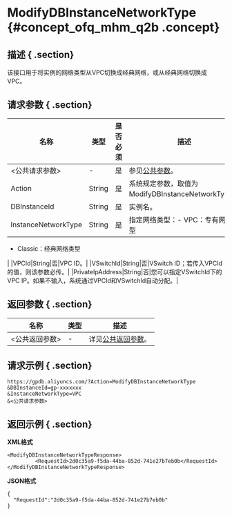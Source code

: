 # ModifyDBInstanceNetworkType {#concept_ofq_mhm_q2b .concept}

## 描述 { .section}

该接口用于将实例的网络类型从VPC切换成经典网络，或从经典网络切换成VPC。

## 请求参数 { .section}

|名称|类型|是否必须|描述|
|--|--|----|--|
|<公共请求参数\>|-|是|参见[公共参数](intl.zh-CN/API参考/公共参数.md#)。|
|Action|String|是|系统规定参数，取值为ModifyDBInstanceNetworkType。|
|DBInstanceId|String|是|实例名。|
|InstanceNetworkType|String|是|指定网络类型：-   VPC：专有网络类型
-   Classic：经典网络类型

|
|VPCId|String|否|VPC ID。|
|VSwitchId|String|否|VSwitch ID；若传入VPCId的值，则该参数必传。|
|PrivateIpAddress|String|否|您可以指定VSwitchId下的VPC IP。如果不输入，系统通过VPCId和VSwitchId自动分配。|

## 返回参数 { .section}

|名称|类型|描述|
|--|--|--|
|<公共返回参数\>|-|详见[公共返回参数](ZH-CN_TP_16898_V1.dita#reference_zpm_4wl_q2b/section_apd_1rv_3bb)。|

## 请求示例 { .section}

```
https://gpdb.aliyuncs.com/?Action=ModifyDBInstanceNetworkType
&DBInstanceId=gp-xxxxxxx
&InstanceNetworkType=VPC
&<公共请求参数>
```

## 返回示例 { .section}

**XML格式**

```
<ModifyDBInstanceNetworkTypeResponse>
         <RequestId>2d0c35a9-f5da-44ba-852d-741e27b7eb0b</RequestId>
</ModifyDBInstanceNetworkTypeResponse>
```

**JSON格式**

```
{
  "RequestId":"2d0c35a9-f5da-44ba-852d-741e27b7eb0b"
}
```

